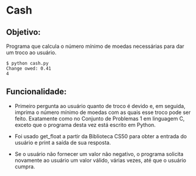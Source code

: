 # Cash

## Objetivo:

Programa que calcula o número mínimo de moedas necessárias para dar um troco ao usuário.

	$ python cash.py
	Change owed: 0.41
	4

## Funcionalidade:

 * Primeiro pergunta ao usuário quanto de troco é devido e, em seguida, imprima o número mínimo de moedas com as quais esse troco pode ser feito. Exatamente como no Conjunto de Problemas 1 em linguagem C, exceto que o programa desta vez está escrito em Python.

 * Foi usado get_float a partir da Biblioteca CS50 para obter a entrada do usuário e print a saída de sua resposta. 

 * Se o usuário não fornecer um valor não negativo, o programa solicita novamente ao usuário um valor válido, várias vezes, até que o usuário cumpra.